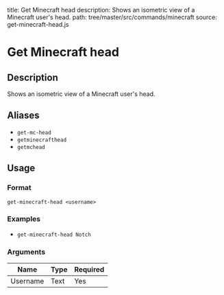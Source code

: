 title: Get Minecraft head
description: Shows an isometric view of a Minecraft user's head.
path: tree/master/src/commands/minecraft
source: get-minecraft-head.js

# Get Minecraft head

## Description

Shows an isometric view of a Minecraft user's head.

## Aliases

* `get-mc-head`
* `getminecrafthead`
* `getmchead`

## Usage

### Format

`get-minecraft-head <username>`

### Examples

* `get-minecraft-head Notch`

### Arguments

| Name     | Type   | Required |
|----------|--------|----------|
| Username | Text | Yes      |
